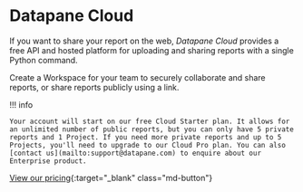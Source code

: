 # Datapane Cloud

If you want to share your report on the web, _Datapane Cloud_ provides a free API and hosted platform for uploading and sharing reports with a single Python command.

Create a Workspace for your team to securely collaborate and share reports, or share reports publicly using a link.

!!! info

    Your account will start on our free Cloud Starter plan. It allows for an unlimited number of public reports, but you can only have 5 private reports and 1 Project. If you need more private reports and up to 5 Projects, you'll need to upgrade to our Cloud Pro plan. You can also [contact us](mailto:support@datapane.com) to enquire about our Enterprise product.

[View our pricing](https://datapane.com/pricing){:target="_blank" class="md-button"}
